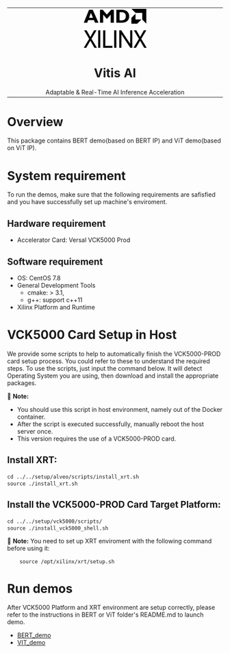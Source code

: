 ﻿<table class="sphinxhide">
 <tr>
   <td align="center"><img src="https://raw.githubusercontent.com/Xilinx/Image-Collateral/main/xilinx-logo.png" width="30%"/><h1>Vitis AI</h1><h0>Adaptable & Real-Time AI Inference Acceleration</h0>
   </td>
 </tr>
</table>

# Overview
This package contains BERT demo(based on BERT IP) and ViT demo(based on ViT IP).

# System requirement  
To run the demos, make sure that the following requirements are safisfied and you have successfully set up machine's enviroment.

## Hardware requirement
- Accelerator Card: Versal VCK5000 Prod

## Software requirement  
- OS: CentOS 7.8
- General Development Tools   
  - cmake:  > 3.1, 
  - g++:	support c++11
- Xilinx Platform and Runtime

# VCK5000 Card Setup in Host
We provide some scripts to help to automatically finish the VCK5000-PROD card setup process. You could refer to these to understand the required steps. To use the scripts, just input the command below. It will detect Operating System you are using, then download and install the appropriate packages. 

:pushpin: **Note:**
* You should use this script in host environment, namely out of the Docker container.
* After the script is executed successfully, manually reboot the host server once.
* This version requires the use of a VCK5000-PROD card.

## Install XRT:
```
cd ../../setup/alveo/scripts/install_xrt.sh
source ./install_xrt.sh
```

## Install the VCK5000-PROD Card Target Platform:
```
cd ../../setup/vck5000/scripts/
source ./install_vck5000_shell.sh
```
  
:pushpin: **Note:** You need to set up XRT enviroment with the following command before using it:
```
    source /opt/xilinx/xrt/setup.sh
```

# Run demos
After VCK5000 Platform and XRT environment are setup correctly, please refer to the instructions in BERT or ViT folder's README.md to launch demo.

- [BERT_demo](https://www.xilinx.com/bin/public/openDownload?filename=VCK5000_BERT_Demo_2.5.0.tar.gz)
- [VIT_demo](https://www.xilinx.com/bin/public/openDownload?filename=VCK5000_ViT_Demo_2.5.0.tar.gz)

